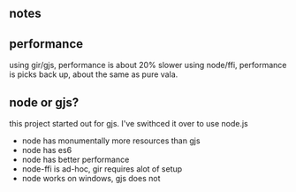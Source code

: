 
## notes

## performance

using gir/gjs, performance is about 20% slower
using node/ffi, performance is picks back up, about the same as pure vala.



## node or gjs?

this project started out for gjs. I've swithced it over to use node.js

* node has monumentally more resources than gjs
* node has es6
* node has better performance
* node-ffi is ad-hoc, gir requires alot of setup
* node works on windows, gjs does not



